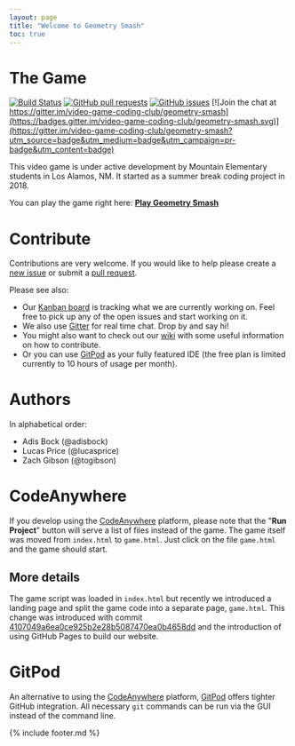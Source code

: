 ```yaml
---
layout: page
title: "Welcome to Geometry Smash"
toc: true
---
```


# The Game

[![Build Status](https://www.travis-ci.com/video-game-coding-club/geometry-smash.svg?branch=master)](https://www.travis-ci.com/video-game-coding-club/geometry-smash)
[![GitHub pull requests](https://img.shields.io/github/issues-pr/video-game-coding-club/geometry-smash.svg)](https://github.com/video-game-coding-club/geometry-smash/pulls)
[![GitHub issues](https://img.shields.io/github/issues/video-game-coding-club/geometry-smash.svg)](https://github.com/video-game-coding-club/geometry-smash/issues)
[![Join the chat at https://gitter.im/video-game-coding-club/geometry-smash](https://badges.gitter.im/video-game-coding-club/geometry-smash.svg)](https://gitter.im/video-game-coding-club/geometry-smash?utm_source=badge&utm_medium=badge&utm_campaign=pr-badge&utm_content=badge)

This video game is under active development by Mountain Elementary
students in Los Alamos, NM. It started as a summer break coding
project in 2018.

You can play the game right here: [**Play Geometry Smash**](game.html)

# Contribute

Contributions are very welcome. If you would like to help please
  create a [new
  issue](https://github.com/video-game-coding-club/geometry-smash/issues)
  or submit a [pull
  request](https://github.com/video-game-coding-club/geometry-smash/pulls).

Please see also:

- Our [Kanban
  board](https://github.com/video-game-coding-club/geometry-smash/projects/1)
  is tracking what we are currently working on. Feel free to pick up
  any of the open issues and start working on it.
- We also use
  [Gitter](https://gitter.im/video-game-coding-club/geometry-smash)
  for real time chat. Drop by and say hi!
- You might also want to check out our
  [wiki](https://github.com/video-game-coding-club/geometry-smash/wiki)
  with some useful information on how to contribute.
- Or you can use
  [GitPod](https://gitpod.io#https://github.com/video-game-coding-club/geometry-smash)
  as your fully featured IDE (the free plan is limited currently to 10
  hours of usage per month).

# Authors

In alphabetical order:

- Adis Bock (@adisbock)
- Lucas Price (@lucasprice)
- Zach Gibson (@togibson)

# CodeAnywhere

If you develop using the [CodeAnywhere](https://codeanywhere.com/)
platform, please note that the "**Run Project**" button will serve a
list of files instead of the game. The game itself was moved from
`index.html` to `game.html`. Just click on the file `game.html` and
the game should start.

## More details

The game script was loaded in `index.html` but recently we introduced
a landing page and split the game code into a separate page,
`game.html`.  This change was introduced with commit
[4107049a6ea0ce925b2e28b5087470ea0b4658dd](https://github.com/video-game-coding-club/geometry-smash/commit/4107049a6ea0ce925b2e28b5087470ea0b4658dd)
and the introduction of using GitHub Pages to build our website.

# GitPod

An alternative to using the [CodeAnywhere](https://codeanywhere.com/)
platform,
[GitPod](https://gitpod.io#https://github.com/video-game-coding-club/geometry-smash)
offers tighter GitHub integration. All necessary `git` commands can be
run via the GUI instead of the command line.

{% include footer.md %}
